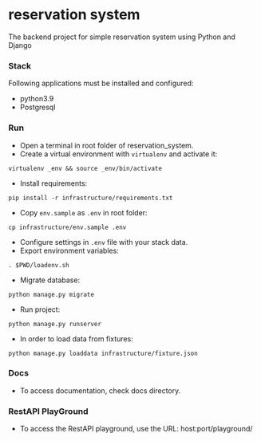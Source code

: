 # reservation system
The backend project for simple reservation system using Python and Django

### Stack
Following applications must be installed and configured:

- python3.9 
- Postgresql

### Run
- Open a terminal in root folder of reservation_system.
- Create a virtual environment with `virtualenv` and activate it:
```
virtualenv _env && source _env/bin/activate
```
- Install requirements:
```
pip install -r infrastructure/requirements.txt
```
- Copy `env.sample` as `.env` in root folder:
```
cp infrastructure/env.sample .env
```
- Configure settings in `.env` file with your stack data.
- Export environment variables:
```
. $PWD/loadenv.sh
```
- Migrate database:
```
python manage.py migrate
```
- Run project:
```
python manage.py runserver
```
- In order to load data from fixtures:
```
python manage.py loaddata infrastructure/fixture.json
```

### Docs
- To access documentation, check docs directory.

### RestAPI PlayGround
- To access the RestAPI playground, use the URL: host:port/playground/




